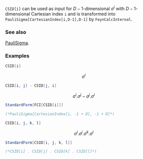 `CSID[i]` can be used as input for $D-1$-dimensional $\sigma^i$ with $D-1$-dimensional Cartesian index `i` and is transformed into `PauliSigma[CartesianIndex[i,D-1],D-1]` by `FeynCalcInternal`.

### See also

[PauliSigma](PauliSigma).

### Examples

```mathematica
CSID[i]
```

$$\sigma ^i$$

```mathematica
CSID[i, j] - CSID[j, i]
```

$$\sigma ^i.\sigma ^j-\sigma ^j.\sigma ^i$$

```mathematica
StandardForm[FCI[CSID[i]]]

(*PauliSigma[CartesianIndex[i, -1 + D], -1 + D]*)
```

```mathematica
CSID[i, j, k, l]
```

$$\sigma ^i.\sigma ^j.\sigma ^k.\sigma ^l$$

```mathematica
StandardForm[CSID[i, j, k, l]]

(*CSID[i] . CSID[j] . CSID[k] . CSID[l]*)
```